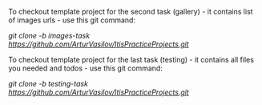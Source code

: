 To checkout template project for the second task (gallery) - it contains list of images urls - use this git command:

<i>git clone -b images-task https://github.com/ArturVasilov/ItisPracticeProjects.git</i>

To checkout template project for the last task (testing) - it contains all files you needed and todos - use this git command:

<i>git clone -b testing-task https://github.com/ArturVasilov/ItisPracticeProjects.git</i>
